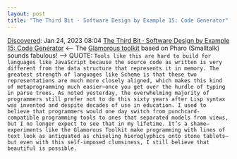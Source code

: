 ```yaml
---
layout: post
title: "The Third Bit · Software Design by Example 15: Code Generator"
---
```

[Discovered](http://rolandtanglao.com/2020/07/29/p1-blogthis-checkvist-list-links-to-blog/): Jan 24, 2023 08:04 [The Third Bit · Software Design by Example 15: Code Generator](https://third-bit.com/2023/01/19/sdxjs-code-generator/) <-- The [Glamorous toolkit](https://gtoolkit.com/) based on Pharo (Smalltalk) sounds fabulous! --> QUOTE: `Tools like this are hard to build for languages like JavaScript because the source code as written is very different from the data structure that represents it in memory. The greatest strength of languages like Scheme is that these two representations are much more closely aligned, which makes this kind of metaprogramming much easier—once you get over the hurdle of typing in parse trees. As noted yesterday, the overwhelming majority of programmers still prefer not to do this sixty years after Lisp syntax was invented and despite decades of use in education. I used to believe that programmers would one day switch from punchcard-compatible programming tools to ones that separated models from views, but I no longer expect to see that in my lifetime. It’s a shame—experiments like the Glamorous Toolkit make programming with lines of text look as antiquated as chiseling hieroglyphics onto stone tablets—but even with this self-imposed clumsiness, I still believe that beautiful is possible.`

